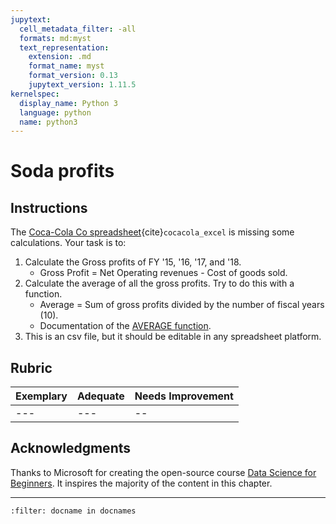 ```yaml
---
jupytext:
  cell_metadata_filter: -all
  formats: md:myst
  text_representation:
    extension: .md
    format_name: myst
    format_version: 0.13
    jupytext_version: 1.11.5
kernelspec:
  display_name: Python 3
  language: python
  name: python3
---
```


# Soda profits

## Instructions

The <a href="../../assets/data/coca-cola-co.csv">Coca-Cola Co spreadsheet</a>{cite}`cocacola_excel` is missing some calculations. Your task is to:

1. Calculate the Gross profits of FY '15, '16, '17, and '18.
    - Gross Profit = Net Operating revenues - Cost of goods sold.
2. Calculate the average of all the gross profits. Try to do this with a function.
    - Average = Sum of gross profits divided by the number of fiscal years (10).
    - Documentation of the [AVERAGE function](https://support.microsoft.com/en-us/office/average-function-047bac88-d466-426c-a32b-8f33eb960cf6).
3. This is an csv file, but it should be editable in any spreadsheet platform.

## Rubric

Exemplary | Adequate | Needs Improvement
--- | --- | --
--- | --- | --

## Acknowledgments

Thanks to Microsoft for creating the open-source course [Data Science for Beginners](https://github.com/microsoft/Data-Science-For-Beginners). It inspires the majority of the content in this chapter.

---

```{bibliography}
:filter: docname in docnames
```
